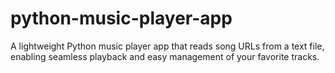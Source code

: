 # python-music-player-app
A lightweight Python music player app that reads song URLs from a text file, enabling seamless playback and easy management of your favorite tracks.
